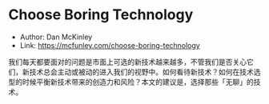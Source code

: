# Choose Boring Technology

* Author: Dan McKinley
* Link: https://mcfunley.com/choose-boring-technology

我们每天都要面对的问题是市面上可选的新技术越来越多，不管我们是否关心它们，新技术总会主动或被动的进入我们的视野中。如何看待新技术？如何在技术选型的时候平衡新技术带来的创造力和风险？本文的建议是，选择那些「无聊」的技术。
